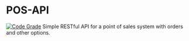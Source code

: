 # POS-API
[![Code Grade](https://www.code-inspector.com/project/21682/status/svg)](https://frontend.code-inspector.com/public/project/21682/POS-API/dashboard)
Simple RESTful API for a point of sales system with orders and other options.
